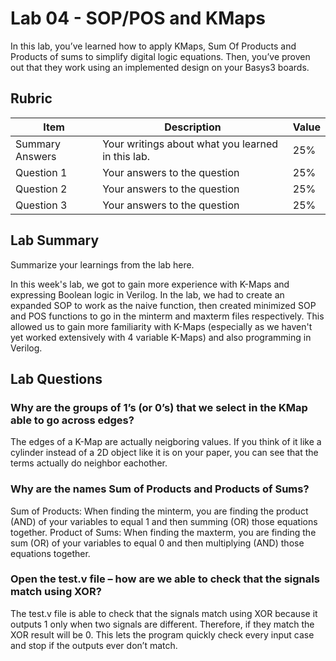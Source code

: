 # Lab 04 - SOP/POS and KMaps

In this lab, you’ve learned how to apply KMaps, Sum Of Products and Products of
sums to simplify digital logic equations. Then, you’ve proven out that they work
using an implemented design on your Basys3 boards.

## Rubric

| Item | Description | Value |
| ---- | ----------- | ----- |
| Summary Answers | Your writings about what you learned in this lab. | 25% |
| Question 1 | Your answers to the question | 25% |
| Question 2 | Your answers to the question | 25% |
| Question 3 | Your answers to the question | 25% |

## Lab Summary

Summarize your learnings from the lab here.

In this week's lab, we got to gain more experience with K-Maps and expressing Boolean logic in Verilog. In the lab, we had to create an expanded SOP to work as the naive function, then created minimized SOP and POS functions to go in the minterm and maxterm files respectively. This allowed us to gain more familiarity with K-Maps (especially as we haven't yet worked extensively with 4 variable K-Maps) and also programming in Verilog. 

## Lab Questions

### Why are the groups of 1’s (or 0’s) that we select in the KMap able to go across edges?
The edges of a K-Map are actually neigboring values. If you think of it like a cylinder instead of a 2D object like it is on your paper, you can see that the terms actually do neighbor eachother.

### Why are the names Sum of Products and Products of Sums?
Sum of Products: When finding the minterm, you are finding the product (AND) of your variables to equal 1 and then summing (OR) those equations together.
Product of Sums: When finding the maxterm, you are finding the sum (OR) of your variables to equal 0 and then multiplying (AND) those equations together.

### Open the test.v file – how are we able to check that the signals match using XOR?
The test.v file is able to check that the signals match using XOR because it outputs 1 only when two signals are different. Therefore, if they match the XOR result will be 0. This lets the program quickly check every input case and stop if the outputs ever don’t match.
